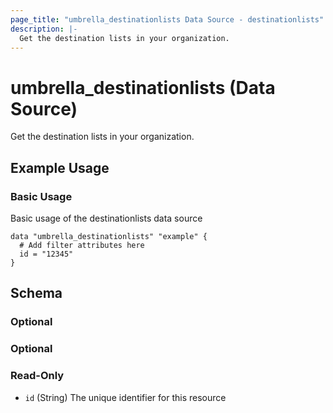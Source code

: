 ```yaml
---
page_title: "umbrella_destinationlists Data Source - destinationlists"
description: |-
  Get the destination lists in your organization.
---
```


# umbrella_destinationlists (Data Source)

Get the destination lists in your organization.

## Example Usage


### Basic Usage

Basic usage of the destinationlists data source

```hcl
data "umbrella_destinationlists" "example" {
  # Add filter attributes here
  id = "12345"
}
```



## Schema

### Optional



### Optional



### Read-Only

- `id` (String) The unique identifier for this resource



